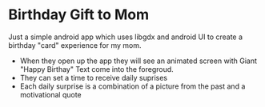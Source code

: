 # Birthday Gift to Mom
Just a simple android app which uses libgdx and android UI to create a birthday "card" experience for my mom.

- When they open up the app they will see an animated screen with Giant "Happy Birthay" Text come into the foregroud.
- They can set a time to receive daily suprises 
- Each daily surprise is a combination of a picture from the past and a motivational quote
